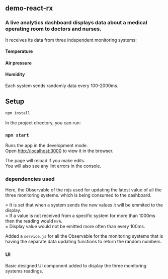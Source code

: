 ## demo-react-rx
### A live analytics dashboard displays data about a medical operating room to doctors and nurses.
  It receives its data from three independent monitoring systems:
####   Temperature
####   Air pressure
####   Humidity
  Each system sends randomly data every 100-2000ms.

## Setup

```bash
npm install
```

In the project directory, you can run:

### `npm start`

Runs the app in the development mode.<br>
Open [http://localhost:3000](http://localhost:3000) to view it in the browser.

The page will reload if you make edits.<br>
You will also see any lint errors in the console.

### dependencies used

  Here, the Observable of the rxjs used for updating the latest value of all the three monitoring systems. which is being consumed to the dashboard.
  
  = It is set that when a system sends the new values it will be emmited to the display.<br />
  = If a value is not received from a specific system for more than 1000ms then the reading would `N/A`.<br />
  = Display value would not be emitted more often than every 100ms.
  
  Added a `service.js` for all the Observable for the monitoring systems that is having the separate data updating functions to return the random numbers.
  
### UI
  Basic designed UI component added to display the three monitoring systems readings.